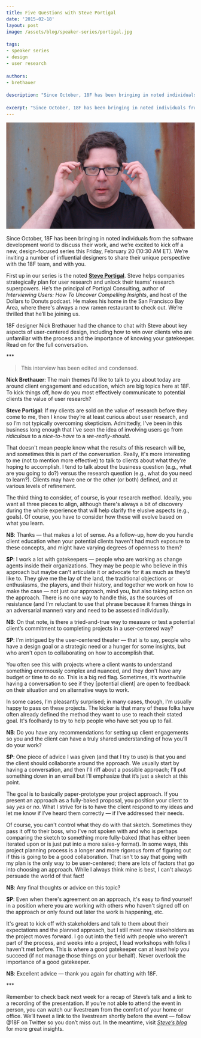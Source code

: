 ```yaml
---
title: Five Questions with Steve Portigal
date: '2015-02-18'
layout: post
image: /assets/blog/speaker-series/portigal.jpg

tags: 
- speaker series
- design
- user research

authors:
- brethauer

description: "Since October, 18F has been bringing in noted individuals from the software development world to discuss their work, and we’re excited to kick off a new, design-focused series this Friday, February 20 (10:30 AM ET) with Steve Portigal, author of Interviewing Users: How to Uncover Compelling Insights and host of the Dollars to Donuts podcast."

excerpt: "Since October, 18F has been bringing in noted individuals from the software development world to discuss their work, and we’re excited to kick off a new, design-focused series this Friday, February 20 (10:30 AM ET) with Steve Portigal, author of Interviewing Users: How to Uncover Compelling Insights and host of the Dollars to Donuts podcast."
---
```


![Steve Portigal, author of Interviewing Users: How to Uncover Compelling Insights](/assets/blog/speaker-series/portigal.jpg)

Since October, 18F has been bringing in noted individuals from the
software development world to discuss their work, and we’re excited to
kick off a new, design-focused series this Friday, February 20 (10:30 AM
ET). We’re inviting a number of influential designers to share their
unique perspective with the 18F team, and with you.

First up in our series is the noted [**Steve
Portigal**](http://www.portigal.com/). Steve helps companies
strategically plan for user research and unlock their teams’ research
superpowers. He’s the principal of Portigal Consulting, author of
*Interviewing Users: How To Uncover Compelling Insights*, and host of
the Dollars to Donuts podcast. He makes his home in the San Francisco
Bay Area, where there's always a new ramen restaurant to check out.
We’re thrilled that he’ll be joining us.

18F designer Nick Brethauer had the chance to chat with Steve about key
aspects of user-centered design, including how to win over clients who
are unfamiliar with the process and the importance of knowing your
gatekeeper. Read on for the full conversation.

\*\*\*

> This interview has been edited and condensed.

**Nick Brethauer**: The main themes I’d like to talk to you about today are around
client engagement and education, which are big topics here at 18F. To
kick things off, how do you most effectively communicate to potential
clients the value of user research?

**Steve Portigal**: If my clients are sold on the value of research before they come
to me, then I know they’re at least curious about user research, and so
I’m not typically overcoming skepticism. Admittedly, I've been in this
business long enough that I've seen the idea of involving users go from
*ridiculous* to a *nice-to-have* to a *we-really-should*.

That doesn't mean people know what the results of this research will be,
and sometimes this is part of the conversation. Really, it's more
interesting to me (not to mention more effective) to talk to clients
about what they’re hoping to accomplish. I tend to talk about the
business question (e.g., what are you going to do?) versus the research
question (e.g., what do you need to learn?). Clients may have one or the
other (or both) defined, and at various levels of refinement.

The third thing to consider, of course, is your research method.
Ideally, you want all three pieces to align, although there's always a
bit of discovery during the whole experience that will help clarify the
elusive aspects (e.g., goals). Of course, you have to consider how these
will evolve based on what you learn.

**NB**: Thanks — that makes a lot of sense. As a follow-up, how do you
handle client education when your potential clients haven't had much
exposure to these concepts, and might have varying degrees of openness
to them?

**SP**: I work a lot with gatekeepers — people who are working as change
agents inside their organizations. They may be people who believe in
this approach but maybe can't articulate it or advocate for it as much
as they’d like to. They give me the lay of the land, the traditional
objections or enthusiasms, the players, and their history, and together
we work on how to make the case — not just our approach, mind you, but
also taking action on the approach. There is no one way to handle this,
as the sources of resistance (and I'm reluctant to use that phrase
because it frames things in an adversarial manner) vary and need to be
assessed individually.

**NB**: On that note, is there a tried-and-true way to measure or test a
potential client’s commitment to completing projects in a user-centered
way?

**SP**: I'm intrigued by the user-centered theater — that is to say,
people who have a design goal or a strategic need or a hunger for some
insights, but who aren't open to collaborating on how to accomplish
that.

You often see this with projects where a client wants to understand
something enormously complex and nuanced, and they don't have any budget
or time to do so. This is a big red flag. Sometimes, it’s worthwhile
having a conversation to see if they [potential client] are open to
feedback on their situation and on alternative ways to work.

In some cases, I’m pleasantly surprised; in many cases, though, I’m
usually happy to pass on these projects. The kicker is that many of
these folks have often already defined the method they want to use to
reach their stated goal. It's foolhardy to try to help people who have
set you up to fail.

**NB**: Do you have any recommendations for setting up client
engagements so you and the client can have a truly shared understanding
of how you’ll do your work?

**SP**: One piece of advice I was given (and that I try to use) is that
you and the client should collaborate around the approach. We usually
start by having a conversation, and then I'll riff about a possible
approach; I'll put something down in an email but I’ll emphasize that
it’s just a sketch at this point.

The goal is to basically paper-prototype your project approach. If you
present an approach as a fully-baked proposal, you position your client
to say *yes* or *no*. What I strive for is to have the client respond to
my ideas and let me know if I’ve heard them correctly — if I’ve
addressed their needs.

Of course, you can't control what they do with that sketch. Sometimes
they pass it off to their boss, who I've not spoken with and who is
perhaps comparing the sketch to something more fully-baked (that has
either been iterated upon or is just put into a more sales-y format). In
some ways, this project planning process is a longer and more rigorous
form of figuring out if this is going to be a good collaboration. That
isn't to say that going with my plan is the only way to be
user-centered; there are lots of factors that go into choosing an
approach. While I always think mine is best, I can't always persuade the
world of that fact!

**NB**: Any final thoughts or advice on this topic?

**SP**: Even when there's agreement on an approach, it's easy to find
yourself in a position where you are working with others who haven't
signed off on the approach or only found out later the work is
happening, etc.

It's great to kick off with stakeholders and talk to them about their
expectations and the planned approach, but I still meet new stakeholders
as the project moves forward. I go out into the field with people who
weren't part of the process, and weeks into a project, I lead workshops
with folks I haven't met before. This is where a good gatekeeper can at
least help you succeed (if not manage those things on your behalf).
Never overlook the importance of a good gatekeeper.

**NB**: Excellent advice — thank you again for chatting with 18F.

\*\*\*

Remember to check back next week for a recap of Steve’s talk and a link
to a recording of the presentation. If you’re not able to attend the
event in person, you can watch our livestream from the comfort of your
home or office. We’ll tweet a link to the livestream shortly before the
event — follow @18F on Twitter so you don’t miss out. In the meantime,
visit [*Steve’s blog*](http://www.portigal.com/blog/) for more great
insights.